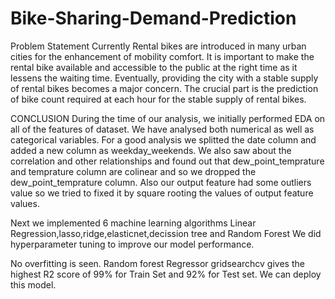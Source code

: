 # Bike-Sharing-Demand-Prediction

Problem Statement
Currently Rental bikes are introduced in many urban cities for the enhancement of mobility comfort. It is important to make the rental bike available and accessible to the public at the right time as it lessens the waiting time. Eventually, providing the city with a stable supply of rental bikes becomes a major concern. The crucial part is the prediction of bike count required at each hour for the stable supply of rental bikes.

CONCLUSION
During the time of our analysis, we initially performed EDA on all of the features of dataset. We have analysed both numerical as well as categorical variables. For a good analysis we splitted the date column and added a new column as weekday_weekends. We also saw about the correlation and other relationships and found out that dew_point_temprature and temprature column are colinear and so we dropped the dew_point_temprature column. Also our output feature had some outliers value so we tried to fixed it by square rooting the values of output feature values.

Next we implemented 6 machine learning algorithms Linear Regression,lasso,ridge,elasticnet,decission tree and Random Forest We did hyperparameter tuning to improve our model performance.

No overfitting is seen.
Random forest Regressor gridsearchcv gives the highest R2 score of 99% for Train Set and 92% for Test set.
We can deploy this model.
